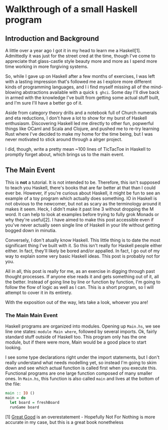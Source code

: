 # Walkthrough of a small Haskell program

## Introduction and Background

A little over a year ago I got it in my head to learn me a Haskell[1].  Admittedly it was just for the street cred at the time, though I've come to appreciate that glass-castle style beauty more and more as I spend more time working in more forgiving systems.

So, while I gave up on Haskell after a few months of exercises, I was left with a lasting impression that's followed me as I explore more different kinds of programming languages, and I i find myself missing all of the mind-blowing abstractions available with a quick `$ ghci`.  Some day I'll dive back in armed with the knowledge I've built from getting some actual stuff built, and I'm sure I'll have a better go of it.

Aside from category theory drills and a notebook full of Church numerals and eta reductions, I don't have a lot to show for my burst of Haskell enthusiasm.  Discovering Haskell led me directly to other fun, popwerful things like OCaml and Scala and Clojure, and pushed me to re-try learning Rust where I've decided to make my home for the time being, but I was never motivated to stick around through a alrger project.

I did, though, write a pretty mean ~100 lines of TicTacToe in Haskell to promptly forget about, which brings us to the main event.
## The Main Event

This is **not** a tutorial.  It is not intended to be.  Therefore, this isn't supposed to teach you Haskell, there's books that are far better at that than I could ever be.  However, if you're curious about Haskell, it might be fun to see an example of a toy program which actually does something.  IO in Haskell is not obvious to the newcomer, but not as scary as the terminology around it makes it seem.  Heck, I didn't make it past line 3 without dropping the M word.  It can help to look at examples before trying to fully grok Monads or why they're useful[2].  I have aimed to make this post accessible even if you've never actually seen single line of Haskell in your life without getting bogged down in minutia.

Conversely, I don't atually know Haskell.  This little thing is to date the most significant thing I've built with it.  So this isn't really for Haskell people either either.  In fact, they'll likely be bored and/or appalled.  In fact, I go out of my way to explain some very basic Haskell ideas.  This post is probably not for you.

All in all, this post is really for me, as an exercise in digging through past thought processes.  If anyone else reads it and gets something out of it, all the better.  Instead of going line by line or function by function, I'm going to follow the flow of logic as well as I can.  This is a short program, so I will attempt to cover it in its entirety.

With the exposition out of the way, lets take a look, whoever you are!

### The Main Main Event
Haskell programs are organized into modules.  Opening up `Main.hs`, we see line one states: `module Main where`, followed by several imports.  Ok, fairly standard stuff outside of Haskell too.  This program only has the one module, but if there were more, Main would be a good place to start looking.

I see some type declarations right under the import statements, but I don't really understand what needs modelling yet, so instead I'm going to skim down and see which actual function is called first when you execute this.  Functional programs are one large function composed of many smaller ones.  In `Main.hs`, this function is also called `main` and lives at the bottom of the file:
```haskell
main :: IO ()
main = do
  let board = freshBoard
  runGame board
```

[1] [Great Good](http://learnyouahaskell.com/) is an overestatement - Hopefully Not For Nothing is more accurate in my case, but this is a great book nonetheless